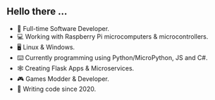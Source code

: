 ## Hello there ...

- :briefcase: Full-time Software Developer.
- :computer: Working with Raspberry Pi microcomputers & microcontrollers.
- :desktop_computer: Linux & Windows.
- :keyboard: Currently programming using Python/MicroPython, JS and C#.
- :spider_web: Creating Flask Apps & Microservices.
- :video_game: Games Modder & Developer.
- :calendar: Writing code since 2020.
